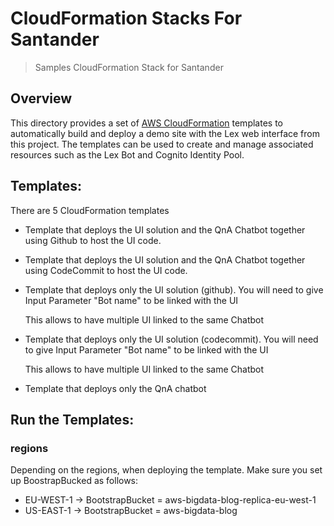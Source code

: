 # CloudFormation Stacks For Santander

> Samples CloudFormation Stack for Santander

## Overview
This directory provides a set of [AWS
CloudFormation](https://aws.amazon.com/cloudformation/) templates to
automatically build and deploy a demo site with the Lex web interface from
this project. The templates can be used to create and manage associated
resources such as the Lex Bot and Cognito Identity Pool.

## Templates:
There are 5 CloudFormation templates

* Template that deploys the UI solution and the QnA Chatbot together using Github to host the UI code. 
* Template that deploys the UI solution and the QnA Chatbot together using CodeCommit to host the UI code. 
* Template that deploys only the UI solution (github). You will need to give Input Parameter "Bot name" to be linked with the UI

    This allows to have multiple UI linked to the same Chatbot

* Template that deploys only the UI solution (codecommit). You will need to give Input Parameter "Bot name" to be linked with the UI

    This allows to have multiple UI linked to the same Chatbot
* Template that deploys only the QnA chatbot

## Run the Templates:

### regions

Depending on the regions, when deploying the template. Make sure you set up BoostrapBucked as follows: 

* EU-WEST-1 ->
    BootstrapBucket = aws-bigdata-blog-replica-eu-west-1
* US-EAST-1 ->
    BootstrapBucket = aws-bigdata-blog
